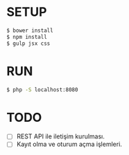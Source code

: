 # SETUP

```bash
$ bower install
$ npm install
$ gulp jsx css
```

# RUN

```bash
$ php -S localhost:8080
```

# TODO

- [ ] REST API ile iletişim kurulması.
- [ ] Kayıt olma ve oturum açma işlemleri.
